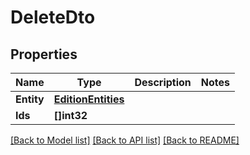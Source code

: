 # DeleteDto

## Properties

Name | Type | Description | Notes
------------ | ------------- | ------------- | -------------
**Entity** | [**EditionEntities**](EditionEntities.md) |  | 
**Ids** | **[]int32** |  | 

[[Back to Model list]](../README.md#documentation-for-models) [[Back to API list]](../README.md#documentation-for-api-endpoints) [[Back to README]](../README.md)


